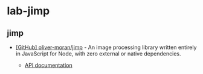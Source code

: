 # lab-jimp

## jimp

- [[GitHub] oliver-moran/jimp](https://github.com/oliver-moran/jimp) - An image processing library written entirely in JavaScript for Node, with zero external or native dependencies.

  - [API documentation](https://github.com/oliver-moran/jimp/tree/master/packages/jimp)
